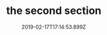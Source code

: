 ---
title: the second section
date: 2019-02-17T17:14:53.899Z
tutorial: Entrepreneurship
type: tutorial section
cover: /img/dose-juice-1184457-278x120.png
---
